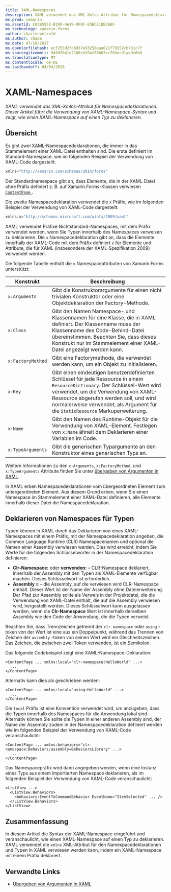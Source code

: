 ```yaml
---
title: XAML-Namespaces
description: XAML verwendet das XML-Xmlns-Attribut für Namespacedeklarationen. Dieser Artikel führt die Verwendung von XAML-Namespace-Syntax und zeigt, wie einen XAML-Namespace auf einen Typ zu deklarieren.
ms.prod: xamarin
ms.assetid: C03B5553-B199-4A19-9F0F-E5BCE1DB268F
ms.technology: xamarin-forms
author: charlespetzold
ms.author: chape
ms.date: 07/10/2017
ms.openlocfilehash: ecf255d2fc6937e93258eaa021f79152cb7b1c7f
ms.sourcegitcommit: 945df041e2180cb20af08b83cc703ecd1aedc6b0
ms.translationtype: MT
ms.contentlocale: de-DE
ms.lasthandoff: 04/04/2018
---
```

# <a name="xaml-namespaces"></a>XAML-Namespaces

_XAML verwendet das XML-Xmlns-Attribut für Namespacedeklarationen. Dieser Artikel führt die Verwendung von XAML-Namespace-Syntax und zeigt, wie einen XAML-Namespace auf einen Typ zu deklarieren._

## <a name="overview"></a>Übersicht

Es gibt zwei XAML-Namespacedeklarationen, die immer in das Stammelement einer XAML-Datei enthalten sind. Die erste definiert im Standard-Namespace, wie im folgenden Beispiel der Verwendung von XAML-Code dargestellt:

```csharp
xmlns="http://xamarin.com/schemas/2014/forms"
```

Der Standardnamespace gibt an, dass Elemente, die in der XAML-Datei ohne Präfix definiert z. B. auf Xamarin.Forms-Klassen verwiesen [ `ContentPage` ](https://developer.xamarin.com/api/type/Xamarin.Forms.ContentPage/).

Die zweite Namespacedeklaration verwendet die `x` Präfix, wie im folgenden Beispiel der Verwendung von XAML-Code dargestellt:

```csharp
xmlns:x="http://schemas.microsoft.com/winfx/2009/xaml"
```

XAML verwendet Präfixe Nichtstandard-Namespaces, mit dem Präfix verwendet werden, wenn Sie Typen innerhalb des Namespaces verweisen zu deklarieren. Die `x` Namespacedeklaration gibt an, dass die Elemente innerhalb der XAML-Code mit dem Präfix definiert `x` für Elemente und Attribute, die für XAML (insbesondere der XAML-Spezifikation 2009) verwendet werden.

Die folgende Tabelle enthält die `x` Namespaceattributen von Xamarin.Forms unterstützt:

|Konstrukt|Beschreibung|
|--- |--- |
|`x:Arguments`|Gibt die Konstruktorargumente für einen nicht trivialen Konstruktor oder eine Objektdeklaration der Factory-Methode.|
|`x:Class`|Gibt den Namen Namespace- und Klassennamen für eine Klasse, die in XAML definiert. Der Klassenname muss der Klassenname des Code-Behind-Datei übereinstimmen. Beachten Sie, dass dieses Konstrukt nur im Stammelement einer XAML-Datei angezeigt werden kann.|
|`x:FactoryMethod`|Gibt eine Factorymethode, die verwendet werden kann, um ein Objekt zu initialisieren.|
|`x:Key`|Gibt einen eindeutigen benutzerdefinierten Schlüssel für jede Ressource in einem `ResourceDictionary`. Der Schlüssel-Wert wird verwendet, um die Verwendung von XAML-Ressource abgerufen werden soll, und wird normalerweise verwendet, als Argument für die `StaticResource` Markuperweiterung.|
|`x:Name`|Gibt den Namen des Runtime-Objekt für die Verwendung von XAML-Element. Festlegen von `x:Name` ähnelt dem Deklarieren einer Variablen im Code.|
|`x:TypeArguments`|Gibt die generischen Typargumente an den Konstruktor eines generischen Typs an.|

Weitere Informationen zu den `x:Arguments`, `x:FactoryMethod`, und `x:TypeArguments` Attribute finden Sie unter [übergeben von Argumenten in XAML](~/xamarin-forms/xaml/passing-arguments.md).

In XAML erben Namespacedeklarationen vom übergeordneten Element zum untergeordneten Element. Aus diesem Grund erben, wenn Sie einen Namespace im Stammelement einer XAML-Datei definieren, alle Elemente innerhalb dieser Datei die Namespacedeklaration.

## <a name="declaring-namespaces-for-types"></a>Deklarieren von Namespaces für Typen

Typen können in XAML durch das Deklarieren von eines XAML-Namespaces mit einem Präfix, mit der Namespacedeklaration angeben, die Common Language Runtime (CLR) Namespacenamen und optional die Namen einer Assembly verwiesen werden. Dies wird erreicht, indem Sie Werte für die folgenden Schlüsselwörter in der Namespacedeklaration definieren:

- **Clr-Namespace:** oder **verwenden:** – CLR-Namespace deklariert, innerhalb der Assembly mit den Typen als XAML-Elemente verfügbar machen. Dieses Schlüsselwort ist erforderlich.
- **Assembly =** – die Assembly, auf die verwiesen wird CLR-Namespace enthält. Dieser Wert ist der Name der Assembly ohne Dateierweiterung. Der Pfad zur Assembly sollte als Verweis in der Projektdatei, die die Verwendung von XAML-Datei enthält, die auf die Assembly verwiesen wird, hergestellt werden. Dieses Schlüsselwort kann ausgelassen werden, wenn die **Clr-Namespace** Wert ist innerhalb derselben Assembly wie den Code der Anwendung, die die Typen verweist.

Beachten Sie, dass Trennzeichen getrennt der `clr-namespace` oder `using` -token von der Wert ist eine aus ein Doppelpunkt, während das Trennen von Zeichen der `assembly` -token von seinen Wert wird ein Gleichheitszeichen. Das Zeichen, die zwischen zwei Token verwenden, ist ein Semikolon.

Das folgende Codebeispiel zeigt eine XAML-Namespace-Deklaration:

```xaml
<ContentPage ... xmlns:local="clr-namespace:HelloWorld" ...>
  ...
</ContentPage>
```

Alternativ kann dies als geschrieben werden:

```xaml
<ContentPage ... xmlns:local="using:HelloWorld" ...>
  ...
</ContentPage>
```

Die `local` Präfix ist eine Konvention verwendet wird, um anzugeben, dass die Typen innerhalb des Namespaces für die Anwendung lokal sind. Alternativ können Sie sollte die Typen in einer anderen Assembly sind, der Name der Assembly zudem in der Namespacedeklaration definiert werden wie im folgenden Beispiel der Verwendung von XAML-Code veranschaulicht:

```xaml
<ContentPage ... xmlns:behaviors="clr-namespace:Behaviors;assembly=BehaviorsLibrary" ...>
  ...
</ContentPage>
```

Das Namespacepräfix wird dann angegeben werden, wenn eine Instanz eines Typs aus einem importierten Namespace deklarieren, als im folgenden Beispiel der Verwendung von XAML-Code veranschaulicht:

```xaml
<ListView ...>
  <ListView.Behaviors>
    <behaviors:EventToCommandBehavior EventName="ItemSelected" ... />
  </ListView.Behaviors>
</ListView>
```

## <a name="summary"></a>Zusammenfassung

In diesem Artikel die Syntax der XAML-Namespace eingeführt und veranschaulicht, wie einen XAML-Namespace auf einen Typ zu deklarieren. XAML verwendet die `xmlns` XML-Attribut für den Namespacedeklarationen und Typen in XAML verwiesen werden kann, indem ein XAML-Namespace mit einem Präfix deklariert.


## <a name="related-links"></a>Verwandte Links

- [Übergeben von Argumenten in XAML](~/xamarin-forms/xaml/passing-arguments.md)
